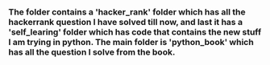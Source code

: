 ### The folder contains a 'hacker_rank' folder which has all the hackerrank question I have solved till now, and last it has a 'self_learing' folder which has code that contains the new stuff I am trying in python. The main folder is 'python_book' which has all the question I solve from the book.